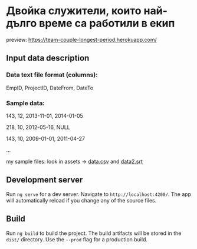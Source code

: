 # Двойка служители, които най-дълго време са работили в екип

preview: https://team-couple-longest-period.herokuapp.com/

## Input data description

### Data text file format (columns):

EmpID, ProjectID, DateFrom, DateTo

### Sample data:

143, 12, 2013-11-01, 2014-01-05

218, 10, 2012-05-16, NULL

143, 10, 2009-01-01, 2011-04-27

...

my sample files: look in assets ->
[data.csv](https://github.com/jibonita/stefka-marinova-employees/blob/master/src/assets/data.csv)
and
[data2.srt](https://github.com/jibonita/stefka-marinova-employees/blob/master/src/assets/data.srt)

## Development server

Run `ng serve` for a dev server. Navigate to `http://localhost:4200/`. The app will automatically reload if you change any of the source files.

## Build

Run `ng build` to build the project. The build artifacts will be stored in the `dist/` directory. Use the `--prod` flag for a production build.

